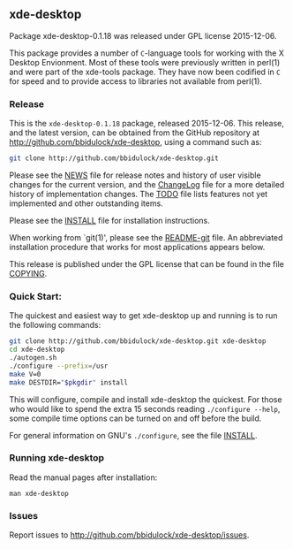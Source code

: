 
## xde-desktop

Package xde-desktop-0.1.18 was released under GPL license 2015-12-06.

This package provides a number of `C`-language tools for working with
the X Desktop Envionment.  Most of these tools were previously written
in perl(1) and were part of the xde-tools package.  They have now been
codified in `C` for speed and to provide access to libraries not
available from perl(1).

### Release

This is the `xde-desktop-0.1.18` package, released 2015-12-06.  This release,
and the latest version, can be obtained from the GitHub repository at
http://github.com/bbidulock/xde-desktop, using a command such as:

```bash
git clone http://github.com/bbidulock/xde-desktop.git
```

Please see the [NEWS](NEWS) file for release notes and history of user visible
changes for the current version, and the [ChangeLog](ChangeLog) file for a more
detailed history of implementation changes.  The [TODO](TODO) file lists
features not yet implemented and other outstanding items.

Please see the [INSTALL](INSTALL) file for installation instructions.

When working from `git(1)', please see the [README-git](README-git) file.  An
abbreviated installation procedure that works for most applications
appears below.

This release is published under the GPL license that can be found in
the file [COPYING](COPYING).

### Quick Start:

The quickest and easiest way to get xde-desktop up and running is to run
the following commands:

```bash
git clone http://github.com/bbidulock/xde-desktop.git xde-desktop
cd xde-desktop
./autogen.sh
./configure --prefix=/usr
make V=0
make DESTDIR="$pkgdir" install
```

This will configure, compile and install xde-desktop the quickest.  For
those who would like to spend the extra 15 seconds reading `./configure
--help`, some compile time options can be turned on and off before the
build.

For general information on GNU's `./configure`, see the file [INSTALL](INSTALL).

### Running xde-desktop

Read the manual pages after installation:

    man xde-desktop

### Issues

Report issues to http://github.com/bbidulock/xde-desktop/issues.

